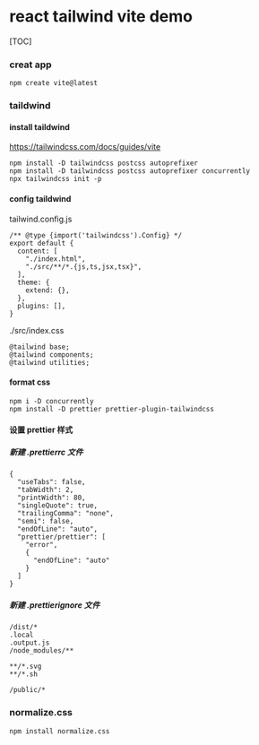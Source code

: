 # react tailwind vite demo

[TOC]

### creat app

```
npm create vite@latest

```


### taildwind

#### install taildwind

https://tailwindcss.com/docs/guides/vite

```
npm install -D tailwindcss postcss autoprefixer
npm install -D tailwindcss postcss autoprefixer concurrently
npx tailwindcss init -p

```

#### config taildwind

tailwind.config.js

```
/** @type {import('tailwindcss').Config} */
export default {
  content: [
    "./index.html",
    "./src/**/*.{js,ts,jsx,tsx}",
  ],
  theme: {
    extend: {},
  },
  plugins: [],
}
```

./src/index.css

```
@tailwind base;
@tailwind components;
@tailwind utilities;
```

#### format css


```
npm i -D concurrently
npm install -D prettier prettier-plugin-tailwindcss

```
#### 设置 prettier 样式
##### 新建 .prettierrc 文件

```
{
  "useTabs": false,
  "tabWidth": 2,
  "printWidth": 80,
  "singleQuote": true,
  "trailingComma": "none",
  "semi": false,
  "endOfLine": "auto",
  "prettier/prettier": [
    "error",
    {
      "endOfLine": "auto"
    }
  ]
}
```
##### 新建 .prettierignore 文件
```
/dist/*
.local
.output.js
/node_modules/**

**/*.svg
**/*.sh

/public/*

```

### normalize.css

`npm install normalize.css`

